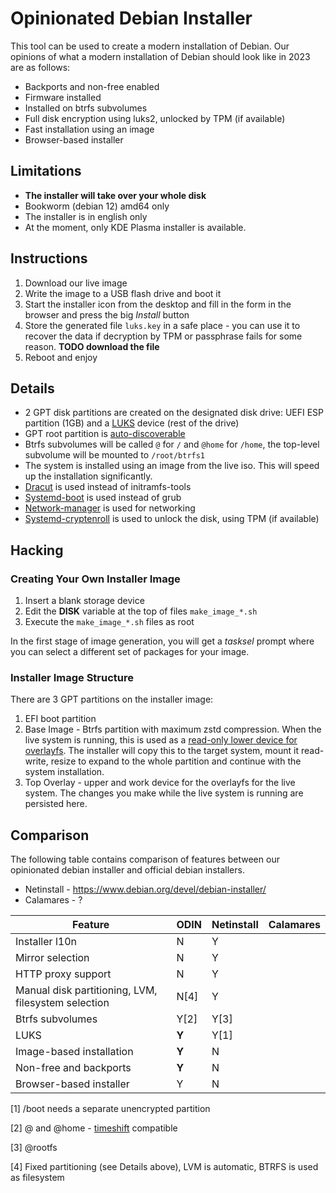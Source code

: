 # Opinionated Debian Installer

This tool can be used to create a modern installation of Debian. Our opinions of what a modern installation of Debian should look like in 2023 are as follows:

 - Backports and non-free enabled
 - Firmware installed
 - Installed on btrfs subvolumes
 - Full disk encryption using luks2, unlocked by TPM (if available)
 - Fast installation using an image
 - Browser-based installer
  
## Limitations

 - **The installer will take over your whole disk**
 - Bookworm (debian 12) amd64 only
 - The installer is in english only
 - At the moment, only KDE Plasma installer is available.

## Instructions
 
 1. Download our live image
 2. Write the image to a USB flash drive and boot it
 3. Start the installer icon from the desktop and fill in the form in the browser and press the big _Install_ button
 4. Store the generated file `luks.key` in a safe place - you can use it to recover the data if decryption by TPM or passphrase fails for some reason. **TODO download the file**
 5. Reboot and enjoy

## Details

- 2 GPT disk partitions are created on the designated disk drive: UEFI ESP partition (1GB) and a [LUKS](https://cryptsetup-team.pages.debian.net/cryptsetup/README.Debian.html) device (rest of the drive)
- GPT root partition is [auto-discoverable](https://www.freedesktop.org/software/systemd/man/systemd-gpt-auto-generator.html)
- Btrfs subvolumes will be called `@` for `/` and `@home` for `/home`, the top-level subvolume will be mounted to `/root/btrfs1`
- The system is installed using an image from the live iso. This will speed up the installation significantly.
- [Dracut](https://github.com/dracutdevs/dracut/wiki/) is used instead of initramfs-tools
- [Systemd-boot](https://www.freedesktop.org/wiki/Software/systemd/systemd-boot/) is used instead of grub
- [Network-manager](https://wiki.debian.org/NetworkManager) is used for networking
- [Systemd-cryptenroll](https://www.freedesktop.org/software/systemd/man/systemd-cryptenroll.html#--tpm2-device=PATH) is used to unlock the disk, using TPM (if available)

## Hacking

### Creating Your Own Installer Image

 1. Insert a blank storage device
 2. Edit the **DISK** variable at the top of files `make_image_*.sh`
 3. Execute the `make_image_*.sh` files as root

In the first stage of image generation, you will get a _tasksel_ prompt where you can select a different set of packages for your image.

### Installer Image Structure

There are 3 GPT partitions on the installer image:

 1. EFI boot partition
 2. Base Image - Btrfs partition with maximum zstd compression. When the live system is running, this is used as a [read-only lower device for overlayfs](https://docs.kernel.org/filesystems/overlayfs.html). The installer will copy this to the target system, mount it read-write, resize to expand to the whole partition and continue with the system installation.
 3. Top Overlay - upper and work device for the overlayfs for the live system. The changes you make while the live system is running are persisted here.

## Comparison

The following table contains comparison of features between our opinionated debian installer and official debian installers.

* Netinstall - https://www.debian.org/devel/debian-installer/
* Calamares - ?

|Feature |ODIN|Netinstall|Calamares|
|--|--| -- | -- |
|Installer l10n|N|Y| |
|Mirror selection|N|Y| |
|HTTP proxy support|N|Y| |
|Manual disk partitioning, LVM, filesystem selection|N[4]|Y| |
|Btrfs subvolumes|Y[2]|Y[3]| |
|LUKS|**Y**|Y[1]| |
|Image-based installation|**Y**|N| |
|Non-free and backports|**Y**|N| |
|Browser-based installer|Y|N| |

[1] /boot needs a separate unencrypted partition

[2] @ and @home - [timeshift](https://github.com/teejee2008/timeshift#supported-system-configurations) compatible

[3] @rootfs

[4] Fixed partitioning (see Details above), LVM is automatic, BTRFS is used as filesystem

